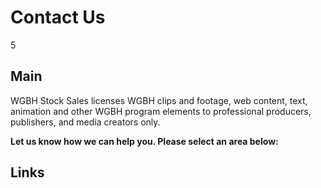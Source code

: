 # Contact Us

5

## Main

WGBH Stock Sales licenses WGBH clips and footage, web content,
text, animation and other WGBH program elements to professional
producers, publishers, and media creators only.

**Let us know how we can help you. Please select an area below:**

## Links
